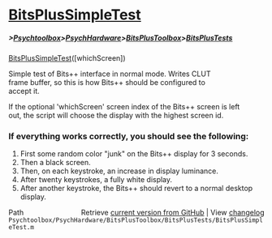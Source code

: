 # [BitsPlusSimpleTest](BitsPlusSimpleTest)
##### >[Psychtoolbox](Psychtoolbox)>[PsychHardware](PsychHardware)>[BitsPlusToolbox](BitsPlusToolbox)>[BitsPlusTests](BitsPlusTests)

[BitsPlusSimpleTest](BitsPlusSimpleTest)([whichScreen])  
  
Simple test of Bits++ interface in normal mode.  Writes CLUT  
frame buffer, so this is how Bits++ should be configured to  
accept it.  
  
If the optional 'whichScreen' screen index of the Bits++ screen is left  
out, the script will choose the display with the highest screen id.  
  
### If everything works correctly, you should see the following:  
  
1. First some random color "junk" on the Bits++ display for 3 seconds.  
2. Then a black screen.  
3. Then, on each keystroke, an increase in display luminance.  
4. After twenty keystrokes, a fully white display.  
5. After another keystroke, the Bits++ should revert to a normal desktop  
   display.  




<div class="code_header" style="text-align:right;">
  <span style="float:left;">Path&nbsp;&nbsp;</span> <span class="counter">Retrieve <a href=
  "https://raw.github.com/Psychtoolbox-3/Psychtoolbox-3/beta/Psychtoolbox/PsychHardware/BitsPlusToolbox/BitsPlusTests/BitsPlusSimpleTest.m">current version from GitHub</a> | View <a href=
  "https://github.com/Psychtoolbox-3/Psychtoolbox-3/commits/beta/Psychtoolbox/PsychHardware/BitsPlusToolbox/BitsPlusTests/BitsPlusSimpleTest.m">changelog</a></span>
</div>
<div class="code">
  <code>Psychtoolbox/PsychHardware/BitsPlusToolbox/BitsPlusTests/BitsPlusSimpleTest.m</code>
</div>

